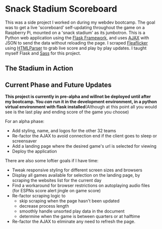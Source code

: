 # Snack Stadium Scoreboard
This was a side project I worked on during my webdev bootcamp. The goal was to get a live 'scoreboard' self-updating throughout the game on a Raspberry Pi, mounted on a 'snack stadium' as its jumbotron. This is a Python web application using the [Flask Framework](https://flask.palletsprojects.com/en/2.0.x/), and uses [AJAX](https://developer.mozilla.org/en-US/docs/Web/Guide/AJAX) with JSON to send the data without reloading the page. I scraped [Fleaflicker](https://www.fleaflicker.com/nfl/pbp?gameId=6715) using [HTMLParser](https://docs.python.org/3/library/html.parser.html) to grab live score and play by play updates. I taught myself Flask and [Sass](https://sass-lang.com/) for this project.

## The Stadium in Action

## Current Phase and Future Updates
**This project is currently in pre-alpha and willnot be deployed until after my bootcamp. You _can_ run it in the development environment, in a python virtual environment with flask installed**(Although at this point all you would see is the last play and ending score of the game you choose)

For an alpha phase:
- Add styling, name, and logos for the other 32 teams
- Re-factor the AJAX to avoid connection end if the client goes to sleep or screensaver
- Add a landing page where the desired game's url is selected for viewing
- Deploy the application

There are also some loftier goals if I have time:
- Tweak responsive styling for different screen sizes and browsers
- Display all games available for selection on the landing page, by scraping the websites list for the current day
- Find a workaround for browser restrictions on autoplaying audio files (for ESPNs score alert jingle on game score)
- Re-factor scraping logic to
    - skip scraping when the page hasn't been updated
    - decrease process length
    - smoothly handle unsorted play data in the document
    - determine when the game is between quarters or at halftime
- Re-factor the AJAX to eliminate any need to refresh the page.
